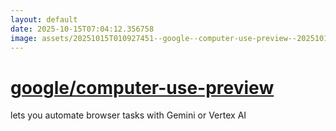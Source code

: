 ```yaml
---
layout: default
date: 2025-10-15T07:04:12.356758
image: assets/20251015T010927451--google--computer-use-preview--20251015T011634489--cropped.png
---
```


# [google/computer-use-preview](https://github.com/google/computer-use-preview)

lets you automate browser tasks with Gemini or Vertex AI
